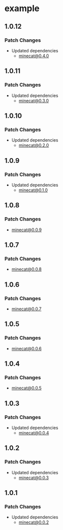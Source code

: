 # example

## 1.0.12

### Patch Changes

- Updated dependencies
  - minecat@0.4.0

## 1.0.11

### Patch Changes

- Updated dependencies
  - minecat@0.3.0

## 1.0.10

### Patch Changes

- Updated dependencies
  - minecat@0.2.0

## 1.0.9

### Patch Changes

- Updated dependencies
  - minecat@0.1.0

## 1.0.8

### Patch Changes

- minecat@0.0.9

## 1.0.7

### Patch Changes

- minecat@0.0.8

## 1.0.6

### Patch Changes

- minecat@0.0.7

## 1.0.5

### Patch Changes

- minecat@0.0.6

## 1.0.4

### Patch Changes

- minecat@0.0.5

## 1.0.3

### Patch Changes

- Updated dependencies
  - minecat@0.0.4

## 1.0.2

### Patch Changes

- Updated dependencies
  - minecat@0.0.3

## 1.0.1

### Patch Changes

- Updated dependencies
  - minecat@0.0.2
